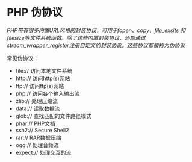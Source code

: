 # PHP 伪协议

*PHP带有很多内置URL风格的封装协议，可用于fopen、copy、file_exsits 和 filesize等文件系统函数。除了这些内置封装协议，还能通过stream_wrapper_register注册自定义的封装协议。这些协议都被称为伪协议*

常见伪协议：
* file://	访问本地文件系统
* http://	访问http(s)网站
* ftp://	访问ftp(s)网站
* php://	访问各个输入输出流
* zlib://	处理压缩流
* data://	读取数据流
* glob://	查找匹配的文件路径模式
* phar://	PHP文档
* ssh2://	Secure Shell2
* rar://	RAR数据压缩
* ogg://	处理音频流
* expect://		处理交互的流
